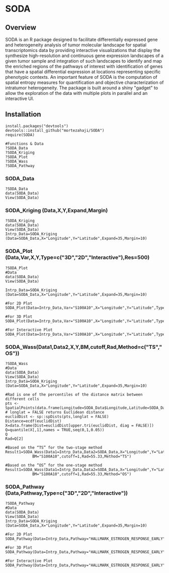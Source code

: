 # SODA
## Overview
SODA is an R package designed to facilitate differentially expressed gene and heterogeneity analysis of tumor molecular landscape for spatial transcriptomics data 
by providing interactive visualizations that display the synthesize high-resolution and continuous gene expression landscapes of a given tumor sample
and integration of such landscapes to identify and map the enriched regions of the pathways of interest with identification of genes
that have a spatial differential expression at locations representing specific phenotypic contexts.
An important feature of SODA is the computation of spatial entropy measures for quantification and objective characterization of intratumor heterogeneity. 
The package is built around a shiny "gadget" to allow the exploration of the data with multiple plots in parallel and an interactive UI.

## Installation
```
install.packages("devtools")
devtools::install_github("mortezahaji/SODA")
require(SODA)

#Functions & Data
?SODA_Data
?SODA_Kriging
?SODA_Plot
?SODA_Wass
?SODA_Pathway

```
### SODA_Data
```
?SODA_Data
data(SODA_Data)
View(SODA_Data)

```
### SODA_Kriging (Data,X,Y,Expand,Margin)
```
?SODA_Kriging
data(SODA_Data)
View(SODA_Data)
Intrp_Data=SODA_Kriging (Data=SODA_Data,X="Longitude",Y="Latitude",Expand=35,Margin=10)
```

### SODA_Plot (Data,Var,X,Y,Type=c("3D","2D","Interactive"),Res=500)
```
?SODA_Plot
#Data
data(SODA_Data)
View(SODA_Data)

Intrp_Data=SODA_Kriging (Data=SODA_Data,X="Longitude",Y="Latitude",Expand=35,Margin=10)

#For 2D Plot
SODA_Plot(Data=Intrp_Data,Var="S100A10",X="Longitude",Y="Latitude",Type="2D")

#For 3D Plot
SODA_Plot(Data=Intrp_Data,Var="S100A10",X="Longitude",Y="Latitude",Type="3D")

#For Interactive Plot
SODA_Plot(Data=Intrp_Data,Var="S100A10",X="Longitude",Y="Latitude",Type="Interactive")
```

### SODA_Wass(Data1,Data2,X,Y,BM,cutoff,Rad,Method=c("TS","OS"))
```
?SODA_Wass
#Data
data(SODA_Data)
View(SODA_Data)
Intrp_Data=SODA_Kriging (Data=SODA_Data,X="Longitude",Y="Latitude",Expand=35,Margin=10)	

#Rad is one of the percentiles of the distance matrix between different cells
pts <- SpatialPoints(data.frame(Longitude=SODA_Data$Longitude,Latitude=SODA_Data$Latitude))
# longlat = FALSE returns Euclidean distance
euclidDist <- sp::spDists(pts,longlat = FALSE)
Distance=ecdf(euclidDist)
X=data.frame(Dist=euclidDist[upper.tri(euclidDist, diag = FALSE)])
Q=quantile(X[,1],names = TRUE,seq(0,1,0.05))
Q
Rad=Q[2]
	
#Based on the “TS” for the two-stage method
Result1=SODA_Wass(Data1=Intrp_Data,Data2=SODA_Data,X="Longitude",Y="Latitude",
			BM="S100A10",cutoff=1,Rad=55.33,Method="TS")

#Based on the “OS” for the one-stage method
Result1=SODA_Wass(Data1=Intrp_Data,Data2=SODA_Data,X="Longitude",Y="Latitude",
			BM="S100A10",cutoff=1,Rad=55.33,Method="OS")
```

### SODA_Pathway (Data,Pathway,Type=c("3D","2D","Interactive"))
```
?SODA_Pathway
#Data
data(SODA_Data)
View(SODA_Data)
Intrp_Data=SODA_Kriging (Data=SODA_Data,X="Longitude",Y="Latitude",Expand=35,Margin=10)	

#For 2D Plot
SODA_Pathway(Data=Intrp_Data,Pathway="HALLMARK_ESTROGEN_RESPONSE_EARLY",Type="2D")

#For 3D Plot
SODA_Pathway(Data=Intrp_Data,Pathway="HALLMARK_ESTROGEN_RESPONSE_EARLY",Type="3D")

#For Interactive Plot
SODA_Pathway(Data=Intrp_Data,Pathway="HALLMARK_ESTROGEN_RESPONSE_EARLY",Type="Interactive")
```
